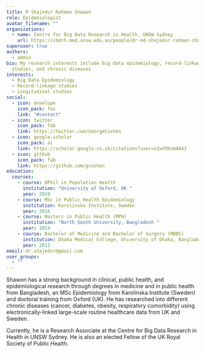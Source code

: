 ```yaml
---
title: M Shajedur Rahman Shawon
role: Epidemiologist
avatar_filename: ""
organizations:
  - name: Centre for Big Data Research in Health, UNSW Sydney
    url: https://cbdrh.med.unsw.edu.au/people/dr-md-shajedur-rahman-shawon
superuser: true
authors:
  - admin
bio: My research interests include big data epidemiology, record-linkage
  studies, and chronic diseases
interests:
  - Big Data Epidemiology
  - Record-linkage studies
  - Longitudinal studies
social:
  - icon: envelope
    icon_pack: fas
    link: "#contact"
  - icon: twitter
    icon_pack: fab
    link: https://twitter.com/GeorgeCushen
  - icon: google-scholar
    icon_pack: ai
    link: https://scholar.google.co.uk/citations?user=sIwtMXoAAAAJ
  - icon: github
    icon_pack: fab
    link: https://github.com/gcushen
education:
  courses:
    - course: DPhil in Population Health
      institution: "University of Oxford, UK "
      year: 2019
    - course: MSc in Public Health Epidemiology
      institution: Karolinska Institute, Sweden
      year: 2016
    - course: Masters in Public Health (MPH)
      institution: "North South University, Bangladesh "
      year: 2014
    - course: Bachelor of Medicine and Bachelor of Surgery (MBBS)
      institution: Dhaka Medical College, University of Dhaka, Bangladesh
      year: 2011
email: dr.shajedur@gmail.com
user_groups:
  - ""
---
```

Shawon has a strong background in clinical, public health, and epidemiological research through degrees in medicine and in public health from Bangladesh, an MSc Epidemiology from Karolinska Institute (Sweden) and doctoral training from Oxford (UK). He has researched into different chronic diseases (cancer, diabetes, obesity, respiratory comorbidity) using electronically-linked large-scale routine healthcare data from UK and Sweden. 

Currently, he is a Research Associate at the Centre for Big Data Research in Health in UNSW Sydney. He is also an elected Fellow of the UK Royal Society of Public Health.